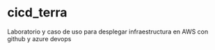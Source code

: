 # cicd_terra
Laboratorio y caso de uso para desplegar infraestructura en AWS con github y azure devops

